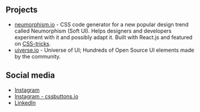## Projects

- [neumorphism.io](https://neumorphism.io/#55b9f3) - CSS code generator for a new popular design trend called Neumorphism (Soft UI). Helps designers and developers experiment with it and possibly adapt it. Built with React.js and featured on [CSS-tricks](https://css-tricks.com/neumorphism-io/).
- [uiverse.io](https://uiverse.io/) - Universe of UI; Hundreds of Open Source UI elements made by the community.

## Social media

- [Instagram](https://www.instagram.com/adamgiebl.io/)
- [Instagram - cssbuttons.io](https://www.instagram.com/cssbuttons.io/)
- [LinkedIn](https://www.linkedin.com/in/adam-giebl-391325186/)

